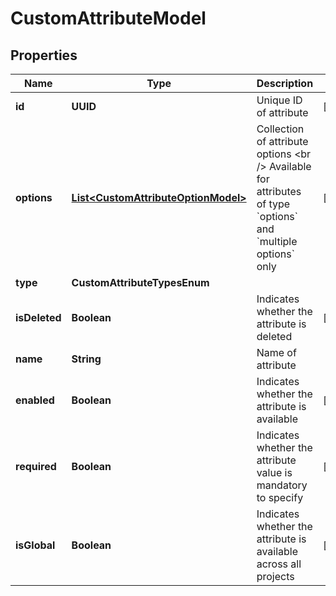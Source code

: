 

# CustomAttributeModel


## Properties

| Name | Type | Description | Notes |
|------------ | ------------- | ------------- | -------------|
|**id** | **UUID** | Unique ID of attribute |  [optional] |
|**options** | [**List&lt;CustomAttributeOptionModel&gt;**](CustomAttributeOptionModel.md) | Collection of attribute options  &lt;br /&gt;  Available for attributes of type &#x60;options&#x60; and &#x60;multiple options&#x60; only |  [optional] |
|**type** | **CustomAttributeTypesEnum** |  |  |
|**isDeleted** | **Boolean** | Indicates whether the attribute is deleted |  [optional] |
|**name** | **String** | Name of attribute |  |
|**enabled** | **Boolean** | Indicates whether the attribute is available |  [optional] |
|**required** | **Boolean** | Indicates whether the attribute value is mandatory to specify |  [optional] |
|**isGlobal** | **Boolean** | Indicates whether the attribute is available across all projects |  [optional] |



